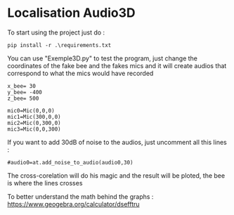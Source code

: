 # Localisation Audio3D

To start using the project just do :

    pip install -r .\requirements.txt

You can use "Exemple3D.py" to test the program, just change the coordinates of the fake bee and the fakes mics and it will create audios that correspond to what the mics would have recorded
    
    x_bee= 30
    y_bee= -400
    z_bee= 500
    
    mic0=Mic(0,0,0)
    mic1=Mic(300,0,0)
    mic2=Mic(0,300,0)
    mic3=Mic(0,0,300)

If you want to add 30dB of noise to the audios, just uncomment all this lines :
    
    #audio0=at.add_noise_to_audio(audio0,30)

The cross-corelation will do his magic and the result will be ploted, the bee is where the lines crosses

To better understand the math behind the graphs : https://www.geogebra.org/calculator/dsefftru
